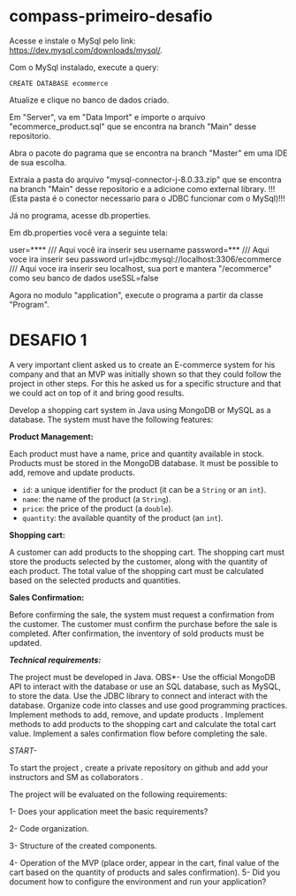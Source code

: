# compass-primeiro-desafio

Acesse e instale o MySql pelo link: https://dev.mysql.com/downloads/mysql/.

Com o MySql instalado, execute a query: 

```
CREATE DATABASE ecommerce
```
 

Atualize e clique no banco de dados criado.

Em "Server", va em "Data Import" e importe o arquivo "ecommerce_product.sql" que se encontra na branch "Main" desse repositorio.

Abra o pacote do pagrama que se encontra na branch "Master" em uma IDE de sua escolha.

Extraia a pasta do arquivo "mysql-connector-j-8.0.33.zip" que se encontra na branch "Main" desse repositorio e a adicione como external library.
!!!(Esta pasta é o conector necessario para o JDBC funcionar com o MySql)!!!

Já no programa, acesse db.properties.

Em db.properties você vera a seguinte tela: 

user=****         /// Aqui você ira inserir seu username
password=***      /// Aqui voce ira inserir seu password
url=jdbc:mysql://localhost:3306/ecommerce        /// Aqui voce ira inserir seu localhost, sua port e mantera "/ecommerce" como seu banco de dados
useSSL=false

Agora no modulo "application", execute o programa a partir da classe "Program".

# DESAFIO 1

A very important client asked us to create an E-commerce system for his company and that an MVP was initially shown so that they could follow the project in other steps.
For this he asked us for a specific structure and that we could act on top of it and bring good results.

Develop a shopping cart system in Java using MongoDB or MySQL as a database. The system must have the following features:

**Product Management:**

Each product must have a name, price and quantity available in stock.
Products must be stored in the MongoDB database.
It must be possible to add, remove and update products.

- `id`: a unique identifier for the product (it can be a `String` or an `int`).
- `name`: the name of the product (a `String`).
- `price`: the price of the product (a `double`).
- `quantity`: the available quantity of the product (an `int`).

**Shopping cart:**

A customer can add products to the shopping cart.
The shopping cart must store the products selected by the customer, along with the quantity of each product.
The total value of the shopping cart must be calculated based on the selected products and quantities.

**Sales Confirmation:**

Before confirming the sale, the system must request a confirmation from the customer.
The customer must confirm the purchase before the sale is completed.
After confirmation, the inventory of sold products must be updated.

***Technical requirements:***

The project must be developed in Java.
OBS*- Use the official MongoDB API to interact with the database or use an SQL database, such as MySQL, to store the data.
Use the JDBC library to connect and interact with the database.
Organize code into classes and use good programming practices.
Implement methods to add, remove, and update products .
Implement methods to add products to the shopping cart and calculate the total cart value.
Implement a sales confirmation flow before completing the sale.

*START-*

To start the project , create a private repository on github and add your instructors and SM as collaborators .

The project will be evaluated on the following requirements:

1- Does your application meet the basic requirements?

2- Code organization.

3- Structure of the created components.

4- Operation of the MVP (place order, appear in the cart, final value of the cart based on the quantity of products and sales confirmation).
5- Did you document how to configure the environment and run your application?
